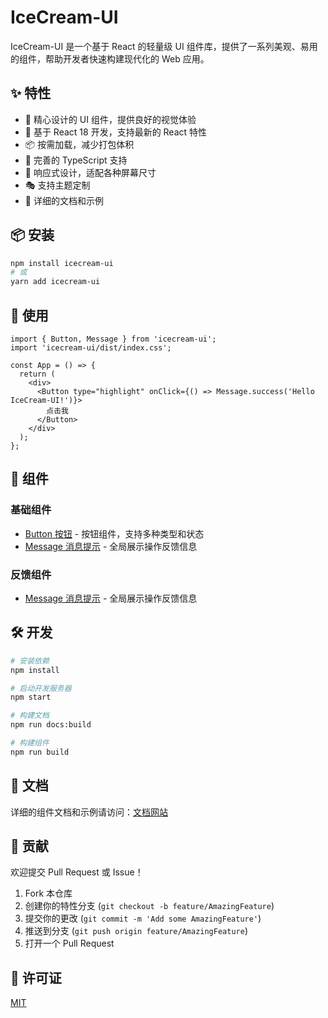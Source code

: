 # IceCream-UI

IceCream-UI 是一个基于 React 的轻量级 UI 组件库，提供了一系列美观、易用的组件，帮助开发者快速构建现代化的 Web 应用。

## ✨ 特性

- 🎨 精心设计的 UI 组件，提供良好的视觉体验
- 🚀 基于 React 18 开发，支持最新的 React 特性
- 📦 按需加载，减少打包体积
- 🎯 完善的 TypeScript 支持
- 📱 响应式设计，适配各种屏幕尺寸
- 🎭 支持主题定制
- 📖 详细的文档和示例

## 📦 安装

```bash
npm install icecream-ui
# 或
yarn add icecream-ui
```

## 🔨 使用

```tsx
import { Button, Message } from 'icecream-ui';
import 'icecream-ui/dist/index.css';

const App = () => {
  return (
    <div>
      <Button type="highlight" onClick={() => Message.success('Hello IceCream-UI!')}>
        点击我
      </Button>
    </div>
  );
};
```

## 🎨 组件

### 基础组件

- [Button 按钮](./src/Button/index.md) - 按钮组件，支持多种类型和状态
- [Message 消息提示](./src/Message/index.md) - 全局展示操作反馈信息

### 反馈组件

- [Message 消息提示](./src/Message/index.md) - 全局展示操作反馈信息

## 🛠 开发

```bash
# 安装依赖
npm install

# 启动开发服务器
npm start

# 构建文档
npm run docs:build

# 构建组件
npm run build
```

## 📝 文档

详细的组件文档和示例请访问：[文档网站](https://your-docs-site.com)

## 🤝 贡献

欢迎提交 Pull Request 或 Issue！

1. Fork 本仓库
2. 创建你的特性分支 (`git checkout -b feature/AmazingFeature`)
3. 提交你的更改 (`git commit -m 'Add some AmazingFeature'`)
4. 推送到分支 (`git push origin feature/AmazingFeature`)
5. 打开一个 Pull Request

## 📄 许可证

[MIT](./LICENSE)
